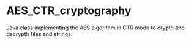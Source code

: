 # AES_CTR_cryptography
Java class implementing the AES algorithm in CTR mode to crypth and decrypth files and strings.
